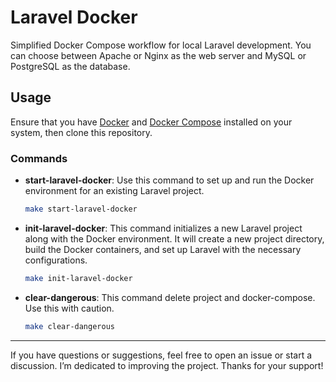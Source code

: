 # Laravel Docker

Simplified Docker Compose workflow for local Laravel development. You can choose between Apache or Nginx as the web server and MySQL or PostgreSQL as the database.

## Usage

Ensure that you have [Docker](https://docs.docker.com/docker-for-mac/install/) and [Docker Compose](https://docs.docker.com/compose/install/) installed on your system, then clone this repository.

### Commands

- **start-laravel-docker**: Use this command to set up and run the Docker environment for an existing Laravel project.

     ```bash
    make start-laravel-docker

- **init-laravel-docker**: This command initializes a new Laravel project along with the Docker environment. It will create a new project directory, build the Docker containers, and set up Laravel with the necessary configurations.

    ```bash
    make init-laravel-docker

- **clear-dangerous**: This command delete project and docker-compose. Use this with caution.

    ```bash
    make clear-dangerous

---

If you have questions or suggestions, feel free to open an issue or start a discussion. I’m dedicated to improving the project. Thanks for your support!